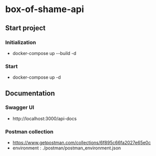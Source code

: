 # box-of-shame-api

## Start project
### Initialization
* docker-compose up --build -d

### Start
* docker-compose up -d

## Documentation
### Swagger UI
* http://localhost:3000/api-docs

### Postman collection
* https://www.getpostman.com/collections/6f895c66fa2027e65e0c
* environment : ./postman/postman_environment.json
